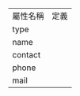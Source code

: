 <table><tr><td>屬性名稱</td><td>定義</td></tr><tr>
                <td>type</td>
                <td></td>
            </tr><tr>
                <td>name</td>
                <td></td>
            </tr><tr>
                <td>contact</td>
                <td></td>
            </tr><tr>
                <td>phone</td>
                <td></td>
            </tr><tr>
                <td>mail</td>
                <td></td>
            </tr></table>